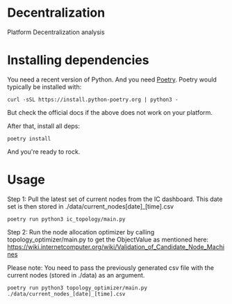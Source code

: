 # Decentralization

Platform Decentralization analysis


# Installing dependencies

You need a recent version of Python. And you need [Poetry](https://python-poetry.org/docs/). Poetry would typically be installed with:

```
curl -sSL https://install.python-poetry.org | python3 -
```
But check the official docs if the above does not work on your platform.

After that, install all deps:
```
poetry install
```

And you're ready to rock.

# Usage

Step 1: Pull the latest set of current nodes from the IC dashboard. This date set is then stored in ./data/current_nodes[date]_[time].csv

```
poetry run python3 ic_topology/main.py
```

Step 2: Run the node allocation optimizer by calling topology_optimizer/main.py to get the ObjectValue as mentioned here: https://wiki.internetcomputer.org/wiki/Validation_of_Candidate_Node_Machines

Please note: You need to pass the previously generated csv file with the current nodes (stored in ./data) as an argument. 
```
poetry run python3 topology_optimizer/main.py ./data/current_nodes_[date]_[time].csv
```
